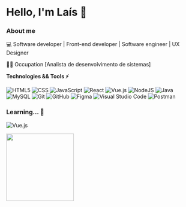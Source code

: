 # Hello, I'm Laís 👋

### About me

💻 Software developer | Front-end developer | Software engineer | UX Designer

👩‍💻 Occupation [Analista de desenvolvimento de sistemas] 

**Technologies && Tools ⚡**

![HTML5](https://img.shields.io/badge/-HTML5-333333?style=flat&logo=HTML5)
![CSS](https://img.shields.io/badge/-CSS-333333?style=flat&logo=CSS3&logoColor=1572B6)
![JavaScript](https://img.shields.io/badge/-JavaScript-333333?style=flat&logo=javascript)
![React](https://img.shields.io/badge/-React-333333?style=flat&logo=react)
![Vue.js](https://img.shields.io/badge/-vuejs-333333?style=flat&logo=vuedotjs)
![NodeJS](https://img.shields.io/badge/-node.js-333333?style=flat&logo=node.js)
![Java](https://img.shields.io/badge/-Java-333333?style=flat&logo=Java&logoColor=007396)
![MySQL](https://img.shields.io/badge/-MySQL-333333?style=flat&logo=mysql)
![Git](https://img.shields.io/badge/-Git-333333?style=flat&logo=git)
![GitHub](https://img.shields.io/badge/-GitHub-333333?style=flat&logo=github)
![Figma](https://img.shields.io/badge/-Figma-333333?style=flat&logo=figma&logoColor=007ACC)
![Visual Studio Code](https://img.shields.io/badge/-Visual%20Studio%20Code-333333?style=flat&logo=visual-studio-code&logoColor=007ACC)
![Postman](https://img.shields.io/badge/-Postman-333333?style=flat&logo=postman)


### Learning... 🧩

![Vue.js](https://img.shields.io/badge/-vuejs-333333?style=flat&logo=vuedotjs)

<div>
<a href="https://github.com/lais-mm">
<img height="180em" src="https://github-readme-stats.vercel.app/api/top-langs/?username=lais-mm&layout=compact&langs_count=7&theme=dracula"/>
</div>
